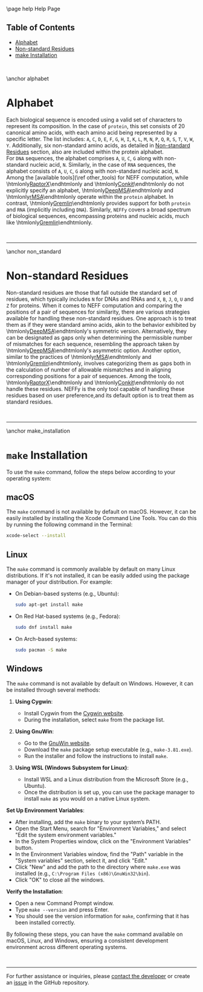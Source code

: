 \page help Help Page

## Table of Contents
- [Alphabet](#alphabet)
- [Non-standard Residues](#non_standard)
- [make Installation](#make_installation)

<br>

\anchor alphabet
# Alphabet
Each biological sequence is encoded using a valid set of characters to represent its composition. In the case of `protein`, this set consists of 20 canonical amino acids, with each amino acid being represented by a specific letter. The list includes: `A`, `C`, `D`, `E`, `F`, `G`, `H`, `I`, `K`, `L`, `M`, `N`, `P`, `Q`, `R`, `S`, `T`, `V`, `W`, `Y`. Additionally, six non-standard amino acids, as detailed in [Non-standard Residues](#non_standard) section, also are included within the protein alphabet. <br>
For `DNA` sequences, the alphabet comprises `A`, `U`, `C`, `G` along with non-standard nucleic acid, `N`. Similarly, in the case of `RNA` sequences, the alphabet consists of `A`, `U`, `C`, `G` along with non-standard nucleic acid, `N`. <br>
Among the [available tools](\ref other_tools) for NEFF computation, while \htmlonly<a href="other_tools.html#raptorX">RaptorX</a>\endhtmlonly and \htmlonly<a href="other_tools.html#conkit">Conkit</a>\endhtmlonly do not explicitly specify an alphabet, \htmlonly<a href="other_tools.html#deep_msa">DeepMSA</a>\endhtmlonly and \htmlonly<a href="other_tools.html#rMSA">rMSA</a>\endhtmlonly operate within the `protein` alphabet. In contrast, \htmlonly<a href="other_tools.html#gremlin">Gremlin</a>\endhtmlonly provides support for both `protein` and `RNA` (implicitly including `DNA`). Similarly, `NEFFy` covers a broad spectrum of biological sequences, encompassing proteins and nucleic acids, much like \htmlonly<a href="other_tools.html#gremlin">Gremlin</a>\endhtmlonly.

<br>

---
\anchor non_standard
# Non-standard Residues
Non-standard residues are those that fall outside the standard set of residues, which typically includes `N` for DNAs and RNAs and `X`, `B`, `J`, `O`, `U` and `Z` for proteins. When it comes to NEFF computation and comparing the positions of a pair of sequences for similarity, there are various strategies available for handling these non-standard residues. One approach is to treat them as if they were standard amino acids, akin to the behavior exhibited by \htmlonly<a href="other_tools.html#deep_msa">DeepMSA</a>\endhtmlonly's symmetric version. Alternatively, they can be designated as gaps only when determining the permissible number of mismatches for each sequence, resembling the approach taken by \htmlonly<a href="other_tools.html#deep_msa">DeepMSA</a>\endhtmlonly's asymmetric option. Another option, similar to the practices of \htmlonly<a href="other_tools.html#rMSA">rMSA</a>\endhtmlonly and \htmlonly<a href="other_tools.html#gremlin">Gremlin</a>\endhtmlonly, involves categorizing them as gaps both in the calculation of number of allowable mismatches and in aligning corresponding positions for a pair of sequences. Among the tools, \htmlonly<a href="other_tools.html#raptorX">RaptorX</a>\endhtmlonly and \htmlonly<a href="other_tools.html#conkit">Conkit</a>\endhtmlonly do not handle these residues. NEFFy is the only tool capable of handling these residues based on user preference,and its default option is to treat them as standard residues.

<br>

---
\anchor make_installation
# `make` Installation

To use the `make` command, follow the steps below according to your operating system:


## macOS
The `make` command is not available by default on macOS. However, it can be easily installed by installing the Xcode Command Line Tools. You can do this by running the following command in the Terminal:
```sh
xcode-select --install
```

## Linux
The `make` command is commonly available by default on many Linux distributions. If it's not installed, it can be easily added using the package manager of your distribution. For example:
- On Debian-based systems (e.g., Ubuntu):
  ```sh
  sudo apt-get install make
  ```
- On Red Hat-based systems (e.g., Fedora):
  ```sh
  sudo dnf install make
  ```
- On Arch-based systems:
  ```sh
  sudo pacman -S make
  ```

## Windows
The `make` command is not available by default on Windows. However, it can be installed through several methods:

1. **Using Cygwin**:
   - Install Cygwin from the [Cygwin website](https://www.cygwin.com/).
   - During the installation, select `make` from the package list.

2. **Using GnuWin**:
   - Go to the [GnuWin website](http://gnuwin32.sourceforge.net/packages/make.htm).
   - Download the `make` package setup executable (e.g., `make-3.81.exe`).
   - Run the installer and follow the instructions to install `make`.
   
3. **Using WSL (Windows Subsystem for Linux)**:
   - Install WSL and a Linux distribution from the Microsoft Store (e.g., Ubuntu).
   - Once the distribution is set up, you can use the package manager to install `make` as you would on a native Linux system.

**Set Up Environment Variables**:
- After installing, add the `make` binary to your system’s PATH.
- Open the Start Menu, search for "Environment Variables," and select "Edit the system environment variables."
- In the System Properties window, click on the "Environment Variables" button.
- In the Environment Variables window, find the "Path" variable in the "System variables" section, select it, and click "Edit."
- Click "New" and add the path to the directory where `make.exe` was installed (e.g., `C:\Program Files (x86)\GnuWin32\bin`).
- Click "OK" to close all the windows.



**Verify the Installation**:
- Open a new Command Prompt window.
- Type `make --version` and press Enter.
- You should see the version information for `make`, confirming that it has been installed correctly.

By following these steps, you can have the `make` command available on macOS, Linux, and Windows, ensuring a consistent development environment across different operating systems.

<br>

----------------
For further assistance or inquiries, please [contact the developer](mailto:haghani@vt.edu) or create an [issue](https://github.com/Maryam-Haghani/Neffy/issues) in the GitHub repository.